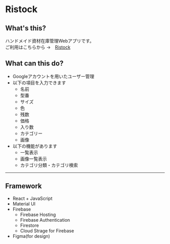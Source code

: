 # Ristock

## What's this?
ハンドメイド資材在庫管理Webアプリです。  
ご利用はこちらから
→　[Ristock](https://ristock.web.app/)


## What can this do?
- Googleアカウントを用いたユーザー管理
- 以下の項目を入力できます
  - 名前
  - 型番
  - サイズ
  - 色
  - 残数
  - 価格
  - 入り数
  - カテゴリー
  - 画像
- 以下の機能があります
  - 一覧表示
  - 画像一覧表示
  - カテゴリ分類・カテゴリ検索

---

## Framework

- React + JavaScript
- Material UI
- Firebase
  - Firebase Hosting
  - Firebase Authentication
  - Firestore
  - Cloud Strage for Firebase
- Figma(for design)
  
